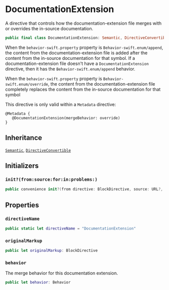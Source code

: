 # DocumentationExtension

A directive that controls how the documentation-extension file merges with or overrides the in-source documentation.

``` swift
public final class DocumentationExtension: Semantic, DirectiveConvertible 
```

When the `behavior-swift.property` property is `Behavior-swift.enum/append`, the content from the documentation-extension file is added after the content from
the in-source documentation for that symbol.
If a documentation-extension file doesn't have a `DocumentationExtension` directive, then it has the `Behavior-swift.enum/append` behavior.

When the `behavior-swift.property` property is `Behavior-swift.enum/override`, the content from the documentation-extension file completely replaces the content
from the in-source documentation for that symbol

This directive is only valid within a `Metadata` directive:

``` 
@Metadata {
   @DocumentationExtension(mergeBehavior: override)
}
```

## Inheritance

[`Semantic`](/Semantic), [`DirectiveConvertible`](/DirectiveConvertible)

## Initializers

### `init?(from:source:for:in:problems:)`

``` swift
public convenience init?(from directive: BlockDirective, source: URL?, for bundle: DocumentationBundle, in context: DocumentationContext, problems: inout [Problem]) 
```

## Properties

### `directiveName`

``` swift
public static let directiveName = "DocumentationExtension"
```

### `originalMarkup`

``` swift
public let originalMarkup: BlockDirective
```

### `behavior`

The merge behavior for this documentation extension.

``` swift
public let behavior: Behavior
```
